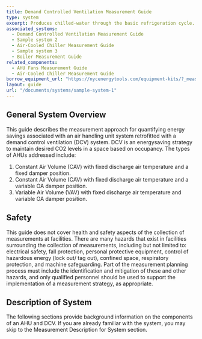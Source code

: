 ```yaml
---
title: Demand Controlled Ventilation Measurement Guide
type: system
excerpt: Produces chilled-water through the basic refrigeration cycle.
associated_systems:
  - Demand Controlled Ventilation Measurement Guide
  - Sample system 2
  - Air-Cooled Chiller Measurement Guide
  - Sample system 3
  - Boiler Measurement Guide
related_components:
  - AHU Fans Measurement Guide
  - Air-Cooled Chiller Measurement Guide
borrow_equipment_url: "https://nycenergytools.com/equipment-kits/?_measurement_type=air-flow&_application=mv"
layout: guide
url: "/documents/systems/sample-system-1"
---
```


## General System Overview

This guide describes the measurement approach for quantifying energy savings associated with an air handling unit system retrofitted with a demand control ventilation (DCV) system. DCV is an energysaving strategy to maintain desired CO2 levels in a space based on occupancy. The types of AHUs addressed include:

1. Constant Air Volume (CAV) with fixed discharge air temperature and a fixed damper position.
2. Constant Air Volume (CAV) with fixed discharge air temperature and a variable OA damper position.
3. Variable Air Volume (VAV) with fixed discharge air temperature and variable OA damper position.

## Safety

This guide does not cover health and safety aspects of the collection of measurements at facilities. There are many hazards that exist in facilities surrounding the collection of measurements, including but not limited to: electrical safety, fall protection, personal protective equipment, control of hazardous energy (lock out/ tag out), confined space, respiratory protection, and machine safeguarding. Part of the measurement planning process must include the identification and mitigation of these and other hazards, and only qualified personnel should be used to support the implementation of a measurement strategy, as appropriate.

## Description of System

The following sections provide background information on the components of an AHU and DCV. If you are already familiar with the system, you may skip to the Measurement Description for System section.
